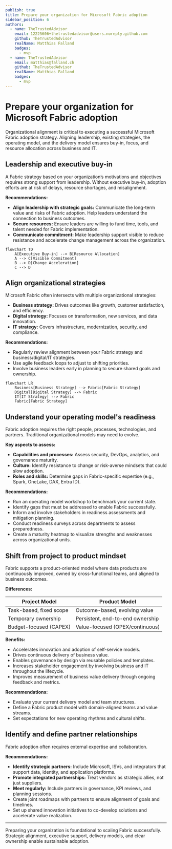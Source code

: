 ```yaml
---
publish: true
title: Prepare your organization for Microsoft Fabric adoption
sidebar_position: 6
authors:
  - name: TheTrustedAdvisor
    email: 12225606+thetrustedadvisor@users.noreply.github.com
    github: TheTrustedAdvisor
    realName: Matthias Falland
    badges:
      - mvp
  - name: TheTrustedAdvisor
    email: matthias@falland.ch
    github: TheTrustedAdvisor
    realName: Matthias Falland
    badges:
      - mvp
---
```


# Prepare your organization for Microsoft Fabric adoption

Organizational alignment is critical to executing a successful Microsoft Fabric adoption strategy. Aligning leadership, existing strategies, the operating model, and the delivery model ensures buy-in, focus, and resource allocation across business and IT.

## Leadership and executive buy-in

A Fabric strategy based on your organization’s motivations and objectives requires strong support from leadership. Without executive buy-in, adoption efforts are at risk of delays, resource shortages, and misalignment.

**Recommendations:**

- **Align leadership with strategic goals:** Communicate the long-term value and risks of Fabric adoption. Help leaders understand the connection to business outcomes.
- **Secure resources:** Ensure leaders are willing to fund time, tools, and talent needed for Fabric implementation.
- **Communicate commitment:** Make leadership support visible to reduce resistance and accelerate change management across the organization.

```mermaid
flowchart TD
    A[Executive Buy-in] --> B[Resource Allocation]
    A --> C[Visible Commitment]
    B --> D[Change Acceleration]
    C --> D
```

## Align organizational strategies

Microsoft Fabric often intersects with multiple organizational strategies:

- **Business strategy:** Drives outcomes like growth, customer satisfaction, and efficiency.
- **Digital strategy:** Focuses on transformation, new services, and data innovation.
- **IT strategy:** Covers infrastructure, modernization, security, and compliance.

**Recommendations:**

- Regularly review alignment between your Fabric strategy and business/digital/IT strategies.
- Use agile feedback loops to adjust to shifting priorities.
- Involve business leaders early in planning to secure shared goals and ownership.

```mermaid
flowchart LR
    Business[Business Strategy] --> Fabric[Fabric Strategy]
    Digital[Digital Strategy] --> Fabric
    IT[IT Strategy] --> Fabric
    Fabric[Fabric Strategy]
```

## Understand your operating model's readiness

Fabric adoption requires the right people, processes, technologies, and partners. Traditional organizational models may need to evolve.

**Key aspects to assess:**

- **Capabilities and processes:** Assess security, DevOps, analytics, and governance maturity.
- **Culture:** Identify resistance to change or risk-averse mindsets that could slow adoption.
- **Roles and skills:** Determine gaps in Fabric-specific expertise (e.g., Spark, OneLake, DAX, Entra ID).

**Recommendations:**

- Run an operating model workshop to benchmark your current state.
- Identify gaps that must be addressed to enable Fabric successfully.
- Inform and involve stakeholders in readiness assessments and mitigation planning.
- Conduct readiness surveys across departments to assess preparedness.
- Create a maturity heatmap to visualize strengths and weaknesses across organizational units.

## Shift from project to product mindset

Fabric supports a product-oriented model where data products are continuously improved, owned by cross-functional teams, and aligned to business outcomes.

**Differences:**

| Project Model | Product Model |
|---------------|----------------|
| Task-based, fixed scope | Outcome-based, evolving value |
| Temporary ownership | Persistent, end-to-end ownership |
| Budget-focused (CAPEX) | Value-focused (OPEX/continuous) |

**Benefits:**

- Accelerates innovation and adoption of self-service models.
- Drives continuous delivery of business value.
- Enables governance by design via reusable policies and templates.
- Increases stakeholder engagement by involving business and IT throughout the lifecycle.
- Improves measurement of business value delivery through ongoing feedback and metrics.

**Recommendations:**

- Evaluate your current delivery model and team structures.
- Define a Fabric product model with domain-aligned teams and value streams.
- Set expectations for new operating rhythms and cultural shifts.

## Identify and define partner relationships

Fabric adoption often requires external expertise and collaboration.

**Recommendations:**

- **Identify strategic partners:** Include Microsoft, ISVs, and integrators that support data, identity, and application platforms.
- **Promote integrated partnerships:** Treat vendors as strategic allies, not just suppliers.
- **Meet regularly:** Include partners in governance, KPI reviews, and planning sessions.
- Create joint roadmaps with partners to ensure alignment of goals and timelines.
- Set up shared innovation initiatives to co-develop solutions and accelerate value realization.

---

Preparing your organization is foundational to scaling Fabric successfully. Strategic alignment, executive support, delivery models, and clear ownership enable sustainable adoption.
